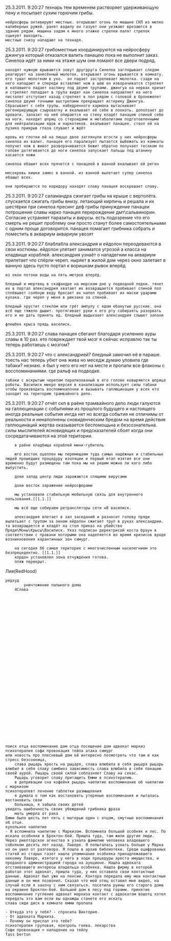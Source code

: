 

25.3.2011. 9:20:27
	технарь тем временем растворяет удерживающую пену и посыпает сухим горючим грибы.

	нейросферы активируют местных. открывают огонь по машыне СКП из мелко калиберных ружей. ранят водилу он газует они уезжают врезаются в здание рядом. машина задом к много этажке стрелки палят стрелок сцыкует выходить.
	местные снизу нападают на технаря.

25.3.2011. 9:20:27
	грибоместные координируются на нейросферу джингуа который отказался валить панацею пока не выполнит заказ. Синелоа идёт за ними на этаже шум они ломают все двери подряд.

	находят нужную врываются зовут другдруга Синелоа заглядывает следом реагирует на занесённый молоток. открывает огонь врывается в комнату. его тушат молотком в ухо.  он падает застреливает молотка. сзади на него нападают и спереди вставляют нож в шею он изворачиватся стреляет в напавшего падает наспину под двумя трупами. джингуа на нервах кричит и стреляет попадает в трупа видит как синелоа направляет на него пистолет отступает назад стреляет в пол рядом с головой в бронежелет синелоа двумя точными выстрелами прекращает истерику Джингуа. Сбрасывает с себя трупы. набедренного кармана вытаскивает регенерирующую сзыроватку и вкалывает её себе в лоокоть. доползает до кровати. залазит на неё опирается на стену кладёт панацею спиной себе на ноги. находит шприц со стероидами и метаболитами подготовленными для нейтрализации ядов и наркотиков. вкалывает панацее. ствол ей на пузико прикрыв глаза слушает и ждёт

	кровь из глотки ей на лиццо двое заглянули вгости у них нейросферы синелоа их валит. панацея его парализует пытается выбежать из комнаты получет нож в живот разворачивается бежит обратно получает тесаком по голове дотягивается до ноги синелоа запускает пальцы под штанину касается кожи

	синелоа ебашит всех прячется с панацеей в ванной вкалывает ей реген

	мясокровь кишки замес в ванной. из ванной вылетает супер синелоа ебашыт всех.

	они пробираются по коридору находят славу панацея воскрешает славу.

25.3.2011. 9:20:27
	саламандра сжигает грибы на крыше с вертолёта. спускается сжигать грибы внизу.
	летающий кирпичь и решала и их шестёрки при синелоа пресинг деф грибы
	принуждение панацеи потрошение славы нарко панацея перерождение дмт\сальвинорин. Согласие устраняет паразиты и вирусы.
	есть подозрение что его смерть не решит проблему они просто станут более самостоятельными с одним проще договорится.
	панацея помагает грибника собрать и поместить в аквариум
	аквариум увозят

25.3.2011. 9:20:27
	блаблабла александрия и ейдолон переодеваются в свои костюмы.
	ейдолон улетает заниматся угрозой а класса на кладвище кораблей. александрия узнаёт о нападегнии на аквариум прилетает что спёрли череп.
	ныряет в жилой дом через окно залетает в ванную здесь пусто портал к воришкам рывок вперёд 

	из окон потоки воды на пять метров вперёд.

	бледный и мертвец в скафандре на морском дне у подводной лодки. тянет их в портал александрия хватает их возвращается пробивает спиной пол сплёвывет солёную воду бросает их напол пробивает их маски ударами кулака. где череп у меня в рюкзаке за спиной.

	бледный хрустит стеклом или грёт ампулу с ядом ебанутые русские. она всё еще тяжело дышит. протягивает руки к его рту собираять разорвать его и не дать принять яд. бледный выдыхаает александрия слышет запахи

	флешбек крыса прядь васелиск.

25.3.2011. 9:20:27
	слава панацея сбегают благодаря усилению ауры славы в 10 раз.
	ето повреждает твой мозг я сейчас исправлю так ты теперь работаешь с мозгом?

25.3.2011. 9:20:27
	что с александрией? бледный замочил её в параше.
	тоесть нас теперь убют
	она жива но меседж думаю уловила
	где табаки? незнаю. я был у него его нет на месте и пропали все флаконы с восспоминаниями.
	где ральф на подводке.

	табаки с вскрытым черепом парализованый в его голове ковыряются шприца роботы. Василиск микро версия в канализации использует силы табаки чтобы производить воспоминалочки и вызывать галлюцинации у всех кто заходит на територию трамвайного депо.

25.3.2011. 9:20:27
	отчёт скп
		в раёне трамвайного депо люди галуются на галлюцинации с событиями из прошлого будущего и настоящего иногда реальные события ингда нет но всегда события не отличимы от реальности и ненаполнены сновиденческим бредом на время действия галлюцинаций жертва оказывается беспомощьна и безсознательна. силы мыслителей ясновидящих и предсказателей сбоят когда они сосредатачиваются на этой територии.

		в раёне кладбища кораблей мини-губитель

		юго восток оцеплен мы перемещаем туда самых надёжных и стабильных людей прошедших процедуру изоляции и первый етап изятия все они временно будут размещены там пока мы не решим можно ли кого либо выпустить.

		доки запад центр люди заражаются спящими вирусами

		доки восток заражение нейросферами

		мы установили стабильную мобильную связь для внутреннего пользования.[[1.1.]]

		мы всё еще собираем ретрансляторы сети н8 василиск. 

		александрия влетает в зал заседаний и разносит голову пряди вылетьает с трупом за окном ейдолон сжигает труп в руках александрии. та возвращается и кладёт на стол приказ на убийство Пряди\Моны\Крысы\Василиск. Указ подписан деректрисой коста браун в соответствии с правани которыми она наделяется во время кризисов вроде возникновения карантинных зон симург.

		на сегодня бб самая територия с многочисленным населегнием это безпрецедентно. [[1.1.]]
		кордон установлен зона отчуждения готова.
		пляж перекрыт.


































Лия(RedHood)



	редхуд
			уничтожение папыного дома 
		4Слава


































	поиск отца воспоминание дом отца посещение дом адвокат маркиз
	психотерапия софи провокация тейла атака симург
	или новость про плесневый дом ей интересно посмотреть что там и как
	стресс безсонница,
		слава рыцарь ярость на рыцаря, слава влюбила в себя рыцаря рыцарь влюбил в себя славу симбиоз зависимость слава влюбила в себя панацею своей аурой. Рыцарь своей силой соблазняет Славу на секас. 
		Рыцарь уговорит славу притащить Емми в психотерапию.
		в депривации сна кофейня рыцарь чаепитие воспоминание об чаепитии с маркизом
	психотерапевт лечение таблетки размышления
		я думала о том как востановить утеряные воспоминания и пыталась востановить свои
		больница, я забыла своих детей
	увидеть ошибочность своих убеждений грибника фраза
		мать умерла от рака
	Емми было шесть лет пять с матерью один с отцом, смутные воспоминания об отце.
	кукольное чаепитие
	- Я вспомнила чаепитие с Маркизом. Вспомнила большой особняк и лес. По искала особняки в Броктон-бей. Пришла туда, там жили другие люди. Через риелторское агенство я узнала фамилию человека владевшего собняком десять лет назад. Лавере. Я попыталась узнать больше у Марка но он ушел от разговора. Я пошла в архив библиотеки. Среди оцифрованых статей из старых газет нашла упоминание особняка принадлежавшего некоему Лавере, изятого у него в ходе процедуры ареста имущества, и  проданого администрацией города на аукционе. Нашла адвоката отстаивавшего интересы владельца особняка. Нашла фирму в которой работал этот адвокат, пришла туда, у них оставила свои контактные данные. Адвокат был уже на пенсии. Контора передала ему мои контактные данные и он мне позвонил. Сказал что мой отец оставил мне видео, на случай если я захочу с ним связаться. посетила руины его старого дома на окраине Броктон-бей. Большой дом в лесу под горами. принятие воспоминание гугление адвокат маркиза контакт с адвокатом вошотц хотел передать это вам если вы однажды станете его искать
	слава сиди диск в комнате емми пропала

	- Откуда это у тебя? - спросила Виктория.
	- От адвоката Маркиза.
	- Почему он прислал это тебе?
	психотерапия груповая, контроль гнева. лекарства
	Софи провокация > нападение на тейлу
	fass berton



